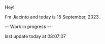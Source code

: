 Hey!

I'm Jiacinto and today is 15 September, 2023.

-- Work in progress --

last update today at 08:07:07 